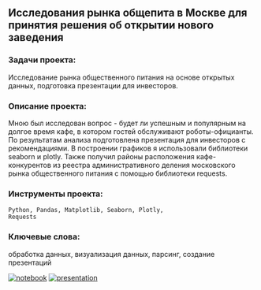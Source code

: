 ## Исследования рынка общепита в Москве для принятия решения об открытии нового заведения

### Задачи проекта:
Исследование рынка общественного питания на основе открытых данных, подготовка презентации для инвесторов.

### Описание проекта:
Мною был исследован вопрос - будет ли успешным и популярным на долгое время кафе, в котором гостей обслуживают роботы-официанты.
По результатам анализа подготовлена презентация для инвесторов с рекомендациями. В построении графиков я использовали библиотеки seaborn и plotly.
Также получил районы расположения кафе-конкурентов из реестра административного деления московского рынка общественного питания с помощью библиотеки requests.

### Инструменты проекта:
<code>Python, Pandas, Matplotlib, Seaborn, Plotly, Requests</code>

### Ключевые слова:
обработка данных, визуализация данных, парсинг, создание презентаций

[![notebook](https://custom-icon-badges.herokuapp.com/badge/Notebook-24292f.svg?logo=jupyter&style=for-the-badge)](/moscow-catering-market-analysis.ipynb)
[![presentation](https://custom-icon-badges.herokuapp.com/badge/Presentation-24292f.svg?logo=adobeacrobatreader&style=for-the-badge&logoColor=f40f02)](/moscow-catering-market-analysis.pdf)